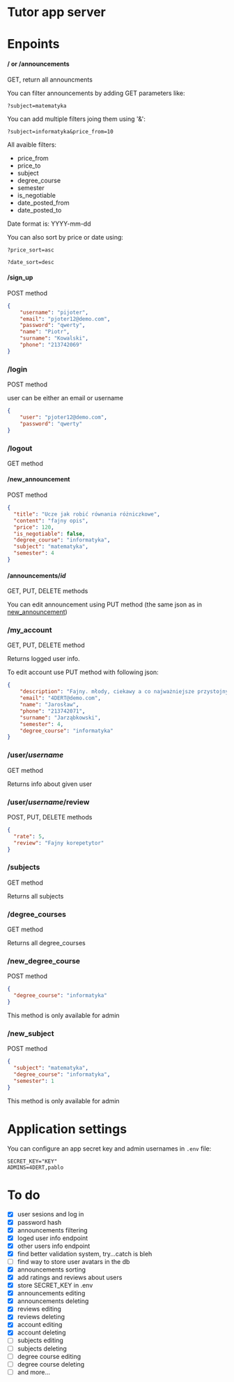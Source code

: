 # Tutor app server

# Enpoints
#### / or /announcements
GET, return all announcments

You can filter announcements by adding GET parameters like:
```
?subject=matematyka
```
You can add multiple filters joing them using '&':
```
?subject=informatyka&price_from=10
```

All avaible filters:
 - price_from
 - price_to
 - subject
 - degree_course
 - semester
 - is_negotiable
 - date_posted_from
 - date_posted_to

Date format is: YYYY-mm-dd

You can also sort by price or date using:
```
?price_sort=asc
```
```
?date_sort=desc
```

#### /sign_up
POST method
```json
{
    "username": "pijoter",
    "email": "pjoter12@demo.com",
    "password": "qwerty",
    "name": "Piotr",
    "surname": "Kowalski",
    "phone": "213742069"
}
```

### /login
POST method

user can be either an email or username
```json
{
    "user": "pjoter12@demo.com",
    "password": "qwerty"
}
```

### /logout
GET method


#### /new_announcement
POST method
```json
{
  "title": "Ucze jak robić równania różniczkowe",
  "content": "fajny opis",
  "price": 120,
  "is_negotiable": false,
  "degree_course": "informatyka",
  "subject": "matematyka",
  "semester": 4
}
```

#### /announcements/*id*
GET, PUT, DELETE methods

You can edit announcement using PUT method (the same json as in [new_announcement](#new_announcement))

### /my_account  
GET, PUT, DELETE method

Returns logged user info.

To edit account use PUT method with following json:
```json
{
    "description": "Fajny. młody, ciekawy a co najważniejsze przystojny chłopak",
    "email": "4DERT@demo.com",
    "name": "Jarosław",
    "phone": "213742071",
    "surname": "Jarząbkowski",
    "semester": 4,
    "degree_course": "informatyka"
}
```

### /user/*username*
GET method

Returns info about given user


### /user/*username*/review
POST, PUT, DELETE methods
```json
{
  "rate": 5,
  "review": "Fajny korepetytor"
}
```

### /subjects
GET method

Returns all subjects

### /degree_courses
GET method

Returns all degree_courses

### /new_degree_course
POST method
```json
{
  "degree_course": "informatyka"
}
```
This method is only available for admin

### /new_subject
POST method
```json
{
  "subject": "matematyka",
  "degree_course": "informatyka",
  "semester": 1
}
```
This method is only available for admin

# Application settings
You can configure an app secret key and admin usernames in `.env` file:
```.env
SECRET_KEY="KEY"
ADMINS=4DERT,pablo
```

# To do
 - [x] user sesions and log in
 - [x] password hash
 - [x] announcements filtering
 - [x] loged user info endpoint
 - [x] other users info endpoint
 - [x] find better validation system, try...catch is bleh
 - [ ] find way to store user avatars in the db
 - [x] announcements sorting
 - [x] add ratings and reviews about users
 - [x] store SECRET_KEY in .env
 - [x] announcements editing
 - [x] announcements deleting
 - [x] reviews editing
 - [x] reviews deleting
 - [x] account editing
 - [x] account deleting
 - [ ] subjects editing
 - [ ] subjects deleting
 - [ ] degree course editing
 - [ ] degree course deleting
 - [ ] and more...
